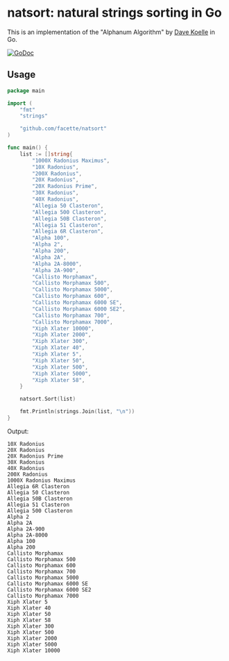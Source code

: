 # natsort: natural strings sorting in Go

This is an implementation of the "Alphanum Algorithm" by [Dave Koelle][0] in Go.

[![GoDoc](https://godoc.org/github.com/facette/natsort?status.svg)](https://godoc.org/github.com/facette/natsort)

## Usage

```go
package main

import (
    "fmt"
    "strings"

    "github.com/facette/natsort"
)

func main() {
    list := []string{
        "1000X Radonius Maximus",
        "10X Radonius",
        "200X Radonius",
        "20X Radonius",
        "20X Radonius Prime",
        "30X Radonius",
        "40X Radonius",
        "Allegia 50 Clasteron",
        "Allegia 500 Clasteron",
        "Allegia 50B Clasteron",
        "Allegia 51 Clasteron",
        "Allegia 6R Clasteron",
        "Alpha 100",
        "Alpha 2",
        "Alpha 200",
        "Alpha 2A",
        "Alpha 2A-8000",
        "Alpha 2A-900",
        "Callisto Morphamax",
        "Callisto Morphamax 500",
        "Callisto Morphamax 5000",
        "Callisto Morphamax 600",
        "Callisto Morphamax 6000 SE",
        "Callisto Morphamax 6000 SE2",
        "Callisto Morphamax 700",
        "Callisto Morphamax 7000",
        "Xiph Xlater 10000",
        "Xiph Xlater 2000",
        "Xiph Xlater 300",
        "Xiph Xlater 40",
        "Xiph Xlater 5",
        "Xiph Xlater 50",
        "Xiph Xlater 500",
        "Xiph Xlater 5000",
        "Xiph Xlater 58",
    }

    natsort.Sort(list)

    fmt.Println(strings.Join(list, "\n"))
}
```

Output:

```
10X Radonius
20X Radonius
20X Radonius Prime
30X Radonius
40X Radonius
200X Radonius
1000X Radonius Maximus
Allegia 6R Clasteron
Allegia 50 Clasteron
Allegia 50B Clasteron
Allegia 51 Clasteron
Allegia 500 Clasteron
Alpha 2
Alpha 2A
Alpha 2A-900
Alpha 2A-8000
Alpha 100
Alpha 200
Callisto Morphamax
Callisto Morphamax 500
Callisto Morphamax 600
Callisto Morphamax 700
Callisto Morphamax 5000
Callisto Morphamax 6000 SE
Callisto Morphamax 6000 SE2
Callisto Morphamax 7000
Xiph Xlater 5
Xiph Xlater 40
Xiph Xlater 50
Xiph Xlater 58
Xiph Xlater 300
Xiph Xlater 500
Xiph Xlater 2000
Xiph Xlater 5000
Xiph Xlater 10000
```

[0]: http://davekoelle.com/alphanum.html
